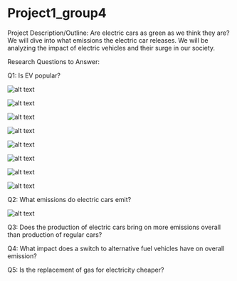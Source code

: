 # Project1_group4

Project Description/Outline: Are electric cars as green as we think they are? We will dive into what emissions the electric car releases. We will be analyzing the impact of electric vehicles and their surge in our society.

Research Questions to Answer: 

Q1: Is EV popular?

![alt text](https://github.com/nhle95/Project1_group4/blob/781f8e6787839f8cca8e273e3de42a0a3d72daf0/output/EV%20Registrations%20by%20State.jpeg?raw=true)

![alt text](https://github.com/nhle95/Project1_group4/blob/781f8e6787839f8cca8e273e3de42a0a3d72daf0/output/Electric%20Based%20Vehicle%20Trends%20in%20the%20Past%205%20years.jpeg?raw=true)

![alt text](https://github.com/nhle95/Project1_group4/blob/781f8e6787839f8cca8e273e3de42a0a3d72daf0/output/Electric%20and%20Plug-in%20Hybrid%20Vehicle%20Registrations.jpeg?raw=true)

![alt text](https://github.com/nhle95/Project1_group4/blob/781f8e6787839f8cca8e273e3de42a0a3d72daf0/output/Emmisions%20From%20All%20Electrical%20Vehichles%20By%20State.jpeg?raw=true)

![alt text](https://github.com/nhle95/Project1_group4/blob/781f8e6787839f8cca8e273e3de42a0a3d72daf0/output/Number%20of%20EV%20models,%202016-2021.jpeg?raw=true)

![alt text](https://github.com/nhle95/Project1_group4/blob/781f8e6787839f8cca8e273e3de42a0a3d72daf0/output/Number%20of%20Electric%20Cars%20in%20U.S.%20from%202016%20to%202021.jpeg?raw=true)

![alt text](https://github.com/nhle95/Project1_group4/blob/781f8e6787839f8cca8e273e3de42a0a3d72daf0/output/Percentage%20Change%20in%20Vehicle%20Registrations%20Over%20Year.jpeg?raw=true)

![alt text](https://github.com/nhle95/Project1_group4/blob/781f8e6787839f8cca8e273e3de42a0a3d72daf0/output/Registrations%20of%20Electric%20Cars%202016-21.jpeg?raw=true)


Q2: What emissions do electric cars emit? 

![alt text](https://github.com/nhle95/Project1_group4/blob/88a019ea7805a9c9f694e5b90339dab6878f30a6/output/Electrical%20vs%20Gasoline%20National%20Emmisions.jpeg?raw=true)

Q3: Does the production of electric cars bring on more emissions overall than production of regular cars? 

Q4: What impact does a switch to alternative fuel vehicles have on overall emission?

Q5: Is the replacement of gas for electricity cheaper?
